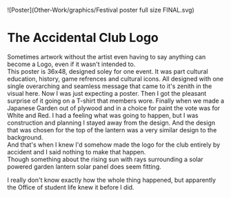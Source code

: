 ![Poster](Other-Work/graphics/Festival poster full size FINAL.svg)
      
# The Accidental Club Logo

Sometimes artwork without the artist even having to say anything can become a Logo, even if it wasn't intended to.  
This poster is 36x48, designed soley for one event.  It was part cultural education, history, game refrences and cultural icons. 
All designed with one single overarching and seamless message that came to it's zenith in the visual here.  Now I was just expecting a poster.
Then I got the pleasant surprise of it going on a T-shirt that members wore.  Finally when we made a Japanese Garden out of plywood and in
a choice for paint the vote was for White and Red.  I had a feeling what was going to happen, but I was construction and planning 
I stayed away from the design.  And the design that was chosen for the top of the lantern was a very similar design to the background.  
And that's when I knew I'd somehow made the logo for the club entirely by accident and I said nothing to make that happen.  
Though something about the rising sun with rays surrounding a solar powered garden lantern solar panel does seem fitting.

I really don't know exactly how the whole thing happened, but apparently the Office of student life knew it before I did.

